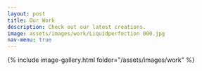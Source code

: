 ```yaml
---
layout: post
title: Our Work
description: Check out our latest creations.
image: assets/images/work/Liquidperfection 000.jpg
nav-menu: true
---
```


{% include image-gallery.html folder="/assets/images/work" %}


